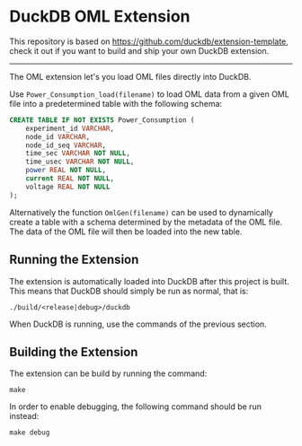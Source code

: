 # DuckDB OML Extension
This repository is based on https://github.com/duckdb/extension-template, check it out if you want to build and ship your own DuckDB extension.

---

The OML extension let's you load OML files directly into DuckDB.

Use `Power_Consumption_load(filename)` to load OML data from a given OML file into a predetermined table with the following schema:
```sql
CREATE TABLE IF NOT EXISTS Power_Consumption (
    experiment_id VARCHAR,
    node_id VARCHAR,
    node_id_seq VARCHAR,
    time_sec VARCHAR NOT NULL,
    time_usec VARCHAR NOT NULL,
    power REAL NOT NULL,
    current REAL NOT NULL,
    voltage REAL NOT NULL
);
``` 

Alternatively the function `OmlGen(filename)` can be used to dynamically create a table with a schema determined by the metadata of the OML file. The data of the OML file will then be loaded into the new table.

## Running the Extension

The extension is automatically loaded into DuckDB after this project is built. This means that DuckDB should simply be run as normal, that is:
```
./build/<release|debug>/duckdb
```

When DuckDB is running, use the commands of the previous section.

## Building the Extension

The extension can be build by running the command:
```
make
```

In order to enable debugging, the following command should be run instead:
```
make debug
```
